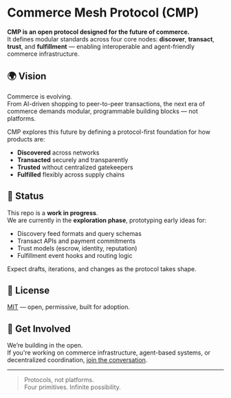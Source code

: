 # Commerce Mesh Protocol (CMP)

**CMP is an open protocol designed for the future of commerce.**  
It defines modular standards across four core nodes: **discover**, **transact**, **trust**, and **fulfillment** — enabling interoperable and agent-friendly commerce infrastructure.

## 🌍 Vision

Commerce is evolving.  
From AI-driven shopping to peer-to-peer transactions, the next era of commerce demands modular, programmable building blocks — not platforms.

CMP explores this future by defining a protocol-first foundation for how products are:
- **Discovered** across networks
- **Transacted** securely and transparently
- **Trusted** without centralized gatekeepers
- **Fulfilled** flexibly across supply chains

## 🚧 Status

This repo is a **work in progress**.  
We are currently in the **exploration phase**, prototyping early ideas for:
- Discovery feed formats and query schemas
- Transact APIs and payment commitments
- Trust models (escrow, identity, reputation)
- Fulfillment event hooks and routing logic

Expect drafts, iterations, and changes as the protocol takes shape.

## 📜 License

[MIT](LICENSE) — open, permissive, built for adoption.

## 💬 Get Involved

We’re building in the open.  
If you're working on commerce infrastructure, agent-based systems, or decentralized coordination, [join the conversation](https://github.com/commercemesh/commercemesh/issues).

---

> Protocols, not platforms.  
> Four primitives. Infinite possibility.
